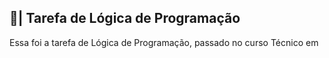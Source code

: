 ## 📑| Tarefa de Lógica de Programação

  Essa foi a tarefa de Lógica de Programação, passado no curso Técnico em 
















